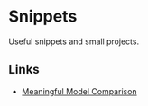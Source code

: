 # Snippets

Useful snippets and small projects.

## Links
- [Meaningful Model Comparison](https://github.com/alanrkessler/AK-Snippets/tree/master/Lift%20Charts)
